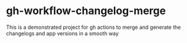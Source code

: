 # gh-workflow-changelog-merge
This is a demonstrated project for gh actions to merge and generate the changelogs and app versions in a smooth way
